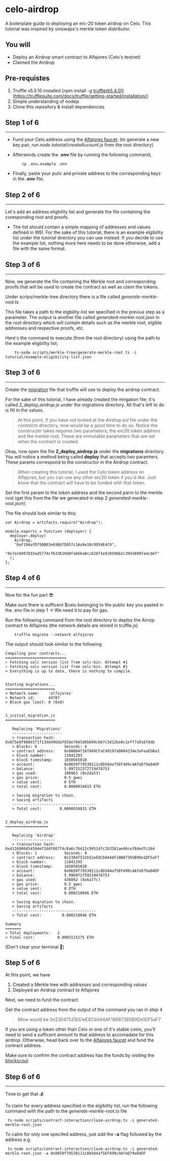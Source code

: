 # celo-airdrop
A boilerplate guide to deploying an erc-20 token airdrop on Celo. This tutorial was inspired by uniswaps's merkle token distributor.

## You will 

- Deploy an Airdrop smart contract to Alfajores (Celo's testnet)
- Claimed the Airdrop


## Pre-requistes
1. Truffle v5.5.10 installed [npm install -g truffle@5.4.0]](https://trufflesuite.com/docs/truffle/getting-started/installation/)
2. Simple understanding of nodejs
3. Clone this repository & install dependencies


## Step 1 of 6
---

* Fund your Celo address using the [Alfajores faucet](https://celo.org/developers/faucet). (to generate a new key pair, run *node tutorial/createAccount.js* from the root directory)

* Afterwords create the **.env** file by running the following command;

    ```
        cp .env.example .env
    ```

* Finally, paste your pulic and private address to the corresponding keys in the **.env** file.

## Step 2 of 6
---

Let's add an address eligbility list and generate the file containing the coresponding root and proofs.

  * The list should contain a simple mapping of addresses and values defined in WEI. For the sake of this tutorial, there is an example elgibility list under the *tutorial* directory you can use instead. If you decide to use the example list, nothing more here needs to be done otherwise, add a file with the same format.
  
## Step 3 of 6
---
Now, we generate the file containing the Merkle root and corresponding proofs that will be used to create the contract as well as claim the tokens.

Under scrips/merkle-tree directory there is a file called *generate-merkle-root.ts* 

This file takes a path to the elgbility-list we specified in the previus step as a parameter. The output is another file called *generated-merkle-root.json* in the root directory which will contain details such as the merkle root, elgible addresses and respective proofs, etc.

Here's the command to execute (from the root directory) using the path to the example eligbility list;

```
    ts-node scripts/merkle-tree/generate-merkle-root.ts -i tutorial/example-eligibility-list.json
```

## Step 3 of 6
---
Create the [migration](https://trufflesuite.com/docs/truffle/getting-started/running-migrations/) file that truffle will use to deploy the airdrop contract. 

For the sake of this tutorial, I have already created the mirgation file; it's called *2_deploy_airdrop.js* under the *migrations* directory. All that's left to do is fill in the values. 

> At this point, if you have not looked at the *Airdrop.sol* file under the *contracts* directory, now would be a good time to do so. Notice the constructer takes requires two parameters; the erc20 token address and the merkle root. These are immutable parameters that are set when the contract is created.

Okay, now open the file **2_deploy_airdrop.js** under the **migrations** directory. You will notice a method being called **deploy** that accepts two paramters. These params correspond to the constructor in the Airdrop contract.

> When creating this tutorial, I used the Celo token address on Alfajores, but you can use any other erc20 token if you'd like. Just know that the contract will have to be funded with that token.

Set the first param to the token address and the second parm to the merkle root (get this from the file we generated in step 2 *generated-merkle-root.json*).

The file should look similar to this;

```
var Airdrop = artifacts.require("Airdrop");

module.exports = function (deployer) {
  deployer.deploy(
    Airdrop,
    "0xF194afDf50B03e69Bd7D057c1Aa9e10c9954E4C9",
    "0x7ecb997833ad5774cf633610d0fab6ba8cc826f1e910596b2c3943899fadcdef"
  );
};

```


## Step 4 of 6
---
Now for the fun part 😎

Make sure there is sufficent $celo belonging to the public key you pasted in the .env file in step 1 -> We need it to pay for gas. 

Run the following command from the root directory to deploy the Airrop contract to Alfajores (the network details are stored in truffle.js)
```
    truffle migrate --network alfajores
```

The output should look similar to the following

```
Compiling your contracts...
===========================
✓ Fetching solc version list from solc-bin. Attempt #1
✓ Fetching solc version list from solc-bin. Attempt #1
> Everything is up to date, there is nothing to compile.


Starting migrations...
======================
> Network name:    'alfajores'
> Network id:      44787
> Block gas limit: 0 (0x0)


1_initial_migration.js
======================

   Replacing 'Migrations'
   ----------------------
   > transaction hash:    0x875e0f90891f1f13dd496daf834e7845d6bb99c667c5d12be0c1eff7a916fddb
   > Blocks: 0            Seconds: 4
   > contract address:    0x0AB84f18f849CFaC49197aD804234e3aFeaEbBa3
   > block number:        11041293
   > block timestamp:     1650565018
   > account:             0x0659f79530111c8b584af5EF499c4AfeD79a04DF
   > balance:             5.997212372719476753
   > gas used:            186963 (0x2da53)
   > gas price:           0.5 gwei
   > value sent:          0 ETH
   > total cost:          0.0000934815 ETH

   > Saving migration to chain.
   > Saving artifacts
   -------------------------------------
   > Total cost:        0.0000934815 ETH


2_deploy_airdrop.js
===================

   Replacing 'Airdrop'
   -------------------
   > transaction hash:    0x4316900454594ef2ddf807f4c8a6c76412c9952dfc2b3581ae46cef8ded7c264
   > Blocks: 1            Seconds: 4
   > contract address:    0x23047531b51eE8Cb044AF18B87365B9De1DF5aF7
   > block number:        11041295
   > block timestamp:     1650565028
   > account:             0x0659f79530111c8b584af5EF499c4AfeD79a04DF
   > balance:             5.996972759219476753
   > gas used:            436092 (0x6a77c)
   > gas price:           0.5 gwei
   > value sent:          0 ETH
   > total cost:          0.000218046 ETH

   > Saving migration to chain.
   > Saving artifacts
   -------------------------------------
   > Total cost:         0.000218046 ETH

Summary
=======
> Total deployments:   2
> Final cost:          0.0003115275 ETH
```

(Don't clear your terminal 👀)

## Step 5 of 6
At this point, we have 

1. Created a Merkle tree with addresses and corresponding values
2. Deployed an Airdrop contract to Alfajores

Next, we need to fund the contract

Get the contract address from the output of the command you ran in step 4

> Mine would be 0x23047531b51eE8Cb044AF18B87365B9De1DF5aF7

If you are using a token other than Celo or one of it's stable coins, you'll need to send a sufficent amount to that address to accomadate for this airdrop. Otherwise, head back over to the [Alfajores faucet](https://celo.org/developers/faucet) and fund the contract address.

Make sure to confrim the contract address has the funds by visiting the [blockscout](https://alfajores-blockscout.celo-testnet.org/)

## Step 6 of 6
---
Time to get that 💰

To claim for every address specified in the elgibility list, run the following command with the path to the *generate-merkle-root.ts* file

```
 ts-node scripts/contract-interaction/claim-airdrop.ts -i generated-merkle-root.json
```

To calim for only one specifed address, just add the **-a** flag followed by the address e.g.
```
 ts-node scripts/contract-interaction/claim-airdrop.ts -i generated-merkle-root.json -a 0x0659f79530111c8b584af5EF499c4AfeD79a04DF
```


